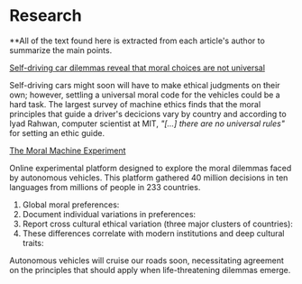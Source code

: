 # Research

**All of the text found here is extracted from each article's author to summarize the main points.

[Self-driving car dilemmas reveal that moral choices are not universal](https://www.nature.com/articles/d41586-018-07135-0)

Self-driving cars might soon will have to make ethical judgments on their own; however, settling a universal moral code for the vehicles could be a hard task. The largest survey of machine ethics finds that the moral principles that guide a driver's decicions vary by country and according to Iyad Rahwan, computer scientist at MIT, *"[...] there are no universal rules"* for setting an ethic guide. 

[The Moral Machine Experiment](https://www.nature.com/articles/s41586-018-0637-6)

Online experimental platform designed to explore the moral dilemmas faced by autonomous vehicles. This platform gathered 40 million decisions in ten languages from millions of people in 233 countries. 

1. Global moral preferences: 
2. Document individual variations in preferences: 
3. Report cross cultural ethical variation (three major clusters of countries): 
4. These differences correlate with modern institutions and deep cultural traits: 

Autonomous vehicles will cruise our roads soon, necessitating agreement on the principles that should apply when life-threatening dilemmas emerge. 